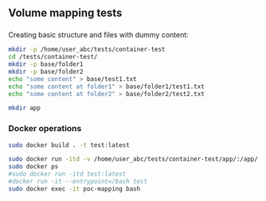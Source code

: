## Volume mapping tests

### 
Creating basic structure and files with dummy content:

```bash
mkdir -p /home/user_abc/tests/container-test
cd /tests/container-test/
mkdir -p base/folder1
mkdir -p base/folder2
echo "some content" > base/test1.txt
echo "some content at folder1" > base/folder1/test1.txt
echo "some content at folder2" > base/folder2/test2.txt

mkdir app
```

### Docker operations
```bash
sudo docker build . -t test:latest

sudo docker run -itd -v /home/user_abc/tests/container-test/app/:/app/ --name poc-mapping  test:latest
sudo docker ps
#sudo docker run -itd test:latest
#docker run -it --entrypoint=/bash test
sudo docker exec -it poc-mapping bash
```

